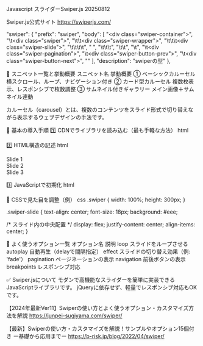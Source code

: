 Javascript スライダーSwiper.js 20250812

Swiper.js公式サイト
https://swiperjs.com/

  "swiper": {
    "prefix": "swiper",
    "body": [
      "<div class=\"swiper-container\">",
      "\t<div class=\"swiper\">",
      "\t\t<div class=\"swiper-wrapper\">",
      "\t\t\t<div class=\"swiper-slide\">",
      "\t\t\t\t<!-- スライドの中身 -->",
      "                ",
      "\t\t\t</div>",
      "\t\t</div>",
      "\t</div>",
      "\t<div class=\"swiper-pagination\"></div>",
      "\t<div class=\"swiper-button-prev\"></div>",
      "\t<div class=\"swiper-button-next\"></div>",
      "</div>"
    ],
    "description": "swiperの型"
  },

🧭 スニペット一覧と挙動概要
スニペット名	                    挙動概要
① ベーシックカルーセル	        横スクロール、ループ、ナビゲーション付き
② カード型カルーセル	        複数枚表示、レスポンシブで枚数調整
③ サムネイル付きギャラリー	     メイン画像＋サムネイル連動

カルーセル（carousel）とは、複数のコンテンツをスライド形式で切り替えながら表示するウェブデザインの手法です。

🧰 基本の導入手順
1️⃣ CDNでライブラリを読み込む（最も手軽な方法）
html
<!-- headタグ内にCSS -->
<link rel="stylesheet" href="https://cdn.jsdelivr.net/npm/swiper@11/swiper-bundle.min.css" />

<!-- body閉じタグ直前にJS -->
<script src="https://cdn.jsdelivr.net/npm/swiper@11/swiper-bundle.min.js"></script>

2️⃣ HTML構造の記述
html
<div class="swiper">
  <div class="swiper-wrapper">
    <div class="swiper-slide">Slide 1</div>
    <div class="swiper-slide">Slide 2</div>
    <div class="swiper-slide">Slide 3</div>
  </div>

  <!-- ページネーション（任意） -->
  <div class="swiper-pagination"></div>

  <!-- ナビゲーションボタン（任意） -->
  <div class="swiper-button-prev"></div>
  <div class="swiper-button-next"></div>
</div>

3️⃣ JavaScriptで初期化
html
<script>
  const swiper = new Swiper('.swiper', {
    loop: true, // スライドをループさせる
    pagination: {
      el: '.swiper-pagination',
      clickable: true,
    },
    navigation: {
      nextEl: '.swiper-button-next',
      prevEl: '.swiper-button-prev',
    },
    autoplay: {
      delay: 3000,
    },
  });
</script>
🎨 CSSで見た目を調整（例）
css
.swiper {
  width: 100%;
  height: 300px;
}

.swiper-slide {
  text-align: center;
  font-size: 18px;
  background: #eee;

  /* スライド内の中央配置 */
  display: flex;
  justify-content: center;
  align-items: center;
}

🔧 よく使うオプション一覧
オプション名	    説明
loop	        スライドをループさせる
autoplay	    自動再生（delayで間隔指定）
effect	        スライドの切り替え効果（例: 'fade'）
pagination	    ページネーションの表示
navigation	    前後ボタンの表示
breakpoints	    レスポンシブ対応

✅ Swiper.jsについて
モダンで高機能なスライダーを簡単に実装できるJavaScriptライブラリです。
jQueryに依存せず、軽量でレスポンシブ対応もOKです。

























【2024年最新Ver11】Swiperの使い方とよく使うオプション・カスタマイズ方法を解説
https://junpei-sugiyama.com/swiper/

【最新】Swiperの使い方・カスタマイズを解説！サンプルやオプション15個付き ー基礎から応用までー
https://b-risk.jp/blog/2022/04/swiper/